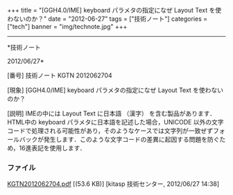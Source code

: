 ﻿+++
title = "[GGH4.0/IME] keyboard パラメタの指定になぜ Layout Text を使わないのか？"
date = "2012-06-27"
tags = ["技術ノート"]
categories = ["tech"]
banner = "img/technote.jpg"
+++

-----------------------------------------------------------------------------------------------------------------------------

*技術ノート

2012/06/27*


[番号]
技術ノート KGTN 2012062704

[現象]
[GGH4.0/IME] keyboard パラメタの指定になぜ Layout Text
を使わないのか？

[説明]
IMEの中には Layout Text に日本語 （漢字） を含む製品があります．HTML中の
keyboard パラメタに日本語を記述した場合，UNICODE
以外の文字コードで処理される可能性があり，そのようなケースでは文字列が一致ぜずフォールバックが発生します．このような文字コードの差異に起因する問題を防ぐため，16進表記を使用します．


### ファイル

 
 


[KGTN2012062704.pdf](http://techreport.kitasp.net/attachments/download/928/KGTN2012062704.pdf)
 [(53.6 KB)] [kitasp 技術センター, 2012/06/27
14:38]


 


 

